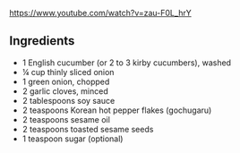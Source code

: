 https://www.youtube.com/watch?v=zau-F0L_hrY

## Ingredients

- 1 English cucumber (or 2 to 3 kirby cucumbers), washed
- ¼ cup thinly sliced onion
- 1 green onion, chopped
- 2 garlic cloves, minced
- 2 tablespoons soy sauce
- 2 teaspoons Korean hot pepper flakes (gochugaru)
- 2 teaspoons sesame oil
- 2 teaspoons toasted sesame seeds
- 1 teaspoon sugar (optional)
